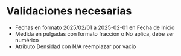 # Validaciones necesarias

- Fechas en formato 2025/02/01 a 2025-02-01 en Fecha de Inicio
- Medida en pulgadas con formato fracción o No aplica, debe ser numérico
- Atributo Densidad con N/A reemplazar por vacio

